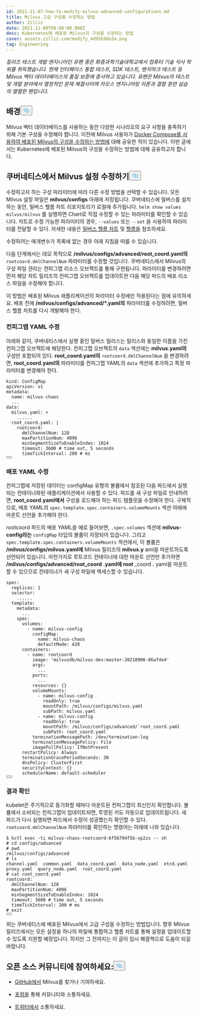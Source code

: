```yaml
---
id: 2021-11-07-how-to-modify-milvus-advanced-configurations.md
title: Milvus 고급 구성을 수정하는 방법
author: Zilliz
date: 2021-11-08T00:00:00.000Z
desc: Kubernetes에 배포된 Milvus의 구성을 수정하는 방법
cover: assets.zilliz.com/modify_4d93b9da3a.png
tag: Engineering
---
```

<p><em>질리즈 테스트 개발 엔지니어인 유펜 종은 화중과학기술대학교에서 컴퓨터 기술 석사 학위를 취득했습니다. 현재 인터페이스 통합 테스트, SDK 테스트, 벤치마크 테스트 등 Milvus 벡터 데이터베이스의 품질 보증에 종사하고 있습니다. 유펜은 Milvus의 테스트 및 개발 분야에서 열정적인 문제 해결사이며 카오스 엔지니어링 이론과 결함 훈련 실습의 열렬한 팬입니다.</em></p>
<h2 id="Background" class="common-anchor-header">배경<button data-href="#Background" class="anchor-icon" translate="no">
      <svg translate="no"
        aria-hidden="true"
        focusable="false"
        height="20"
        version="1.1"
        viewBox="0 0 16 16"
        width="16"
      >
        <path
          fill="#0092E4"
          fill-rule="evenodd"
          d="M4 9h1v1H4c-1.5 0-3-1.69-3-3.5S2.55 3 4 3h4c1.45 0 3 1.69 3 3.5 0 1.41-.91 2.72-2 3.25V8.59c.58-.45 1-1.27 1-2.09C10 5.22 8.98 4 8 4H4c-.98 0-2 1.22-2 2.5S3 9 4 9zm9-3h-1v1h1c1 0 2 1.22 2 2.5S13.98 12 13 12H9c-.98 0-2-1.22-2-2.5 0-.83.42-1.64 1-2.09V6.25c-1.09.53-2 1.84-2 3.25C6 11.31 7.55 13 9 13h4c1.45 0 3-1.69 3-3.5S14.5 6 13 6z"
        ></path>
      </svg>
    </button></h2><p>Milvus 벡터 데이터베이스를 사용하는 동안 다양한 시나리오의 요구 사항을 충족하기 위해 기본 구성을 수정해야 합니다. 이전에 Milvus 사용자가 <a href="/blog/ko/2021-10-22-apply-configuration-changes-on-milvus-2.md">Docker Compose를 사용하여 배포된 Milvus의 구성을 수정하는 방법에</a> 대해 공유한 적이 있습니다. 이번 글에서는 Kubernetes에 배포된 Milvus의 구성을 수정하는 방법에 대해 공유하고자 합니다.</p>
<h2 id="Modify-configuration-of-Milvus-on-Kubernetes" class="common-anchor-header">쿠버네티스에서 Milvus 설정 수정하기<button data-href="#Modify-configuration-of-Milvus-on-Kubernetes" class="anchor-icon" translate="no">
      <svg translate="no"
        aria-hidden="true"
        focusable="false"
        height="20"
        version="1.1"
        viewBox="0 0 16 16"
        width="16"
      >
        <path
          fill="#0092E4"
          fill-rule="evenodd"
          d="M4 9h1v1H4c-1.5 0-3-1.69-3-3.5S2.55 3 4 3h4c1.45 0 3 1.69 3 3.5 0 1.41-.91 2.72-2 3.25V8.59c.58-.45 1-1.27 1-2.09C10 5.22 8.98 4 8 4H4c-.98 0-2 1.22-2 2.5S3 9 4 9zm9-3h-1v1h1c1 0 2 1.22 2 2.5S13.98 12 13 12H9c-.98 0-2-1.22-2-2.5 0-.83.42-1.64 1-2.09V6.25c-1.09.53-2 1.84-2 3.25C6 11.31 7.55 13 9 13h4c1.45 0 3-1.69 3-3.5S14.5 6 13 6z"
        ></path>
      </svg>
    </button></h2><p>수정하고자 하는 구성 파라미터에 따라 다른 수정 방법을 선택할 수 있습니다. 모든 Milvus 설정 파일은 <strong>milvus/configs</strong> 아래에 저장됩니다. 쿠버네티스에 밀버스를 설치하는 동안, 밀버스 헬름 차트 리포지토리가 로컬에 추가됩니다. <code translate="no">helm show values milvus/milvus</code> 를 실행하면 Chart로 직접 수정할 수 있는 파라미터를 확인할 수 있습니다. 차트로 수정 가능한 파라미터의 경우, <code translate="no">--values</code> 또는 <code translate="no">--set</code> 을 사용하여 파라미터를 전달할 수 있다. 자세한 내용은 <a href="https://artifacthub.io/packages/helm/milvus/milvus">밀버스 헬름 차트</a> 및 <a href="https://helm.sh/docs/">헬름을</a> 참조하세요.</p>
<p>수정하려는 매개변수가 목록에 없는 경우 아래 지침을 따를 수 있습니다.</p>
<p>다음 단계에서는 데모 목적으로 <strong>/milvus/configs/advanced/root_coord.yaml의</strong> <code translate="no">rootcoord.dmlChannelNum</code> 파라미터를 수정할 것입니다. 쿠버네티스에서 Milvus의 구성 파일 관리는 컨피그맵 리소스 오브젝트를 통해 구현됩니다. 파라미터를 변경하려면 먼저 해당 차트 릴리즈의 컨피그맵 오브젝트를 업데이트한 다음 해당 파드의 배포 리소스 파일을 수정해야 합니다.</p>
<p>이 방법은 배포된 Milvus 애플리케이션의 파라미터 수정에만 적용된다는 점에 유의하세요. 배포 전에 <strong>/milvus/configs/advanced/*.yaml의</strong> 파라미터를 수정하려면, 밀버스 헬름 차트를 다시 개발해야 한다.</p>
<h3 id="Modify-ConfigMap-YAML" class="common-anchor-header">컨피그맵 YAML 수정</h3><p>아래와 같이, 쿠버네티스에서 실행 중인 밀버스 릴리스는 릴리스와 동일한 이름을 가진 컨피그맵 오브젝트에 해당한다. 컨피그맵 오브젝트의 <code translate="no">data</code> 섹션에는 <strong>milvus.yaml의</strong> 구성만 포함되어 있다. <strong>root_coord.yaml의</strong> <code translate="no">rootcoord.dmlChannelNum</code> 을 변경하려면, <strong>root_coord.yaml의</strong> 파라미터를 컨피그맵 YAML의 <code translate="no">data</code> 섹션에 추가하고 특정 파라미터를 변경해야 한다.</p>
<pre><code translate="no">kind: ConfigMap
apiVersion: v1
metadata:
  name: milvus-chaos
  ...
data:
  milvus.yaml: &gt;
    ......
  root_coord.yaml: |
    rootcoord:
      dmlChannelNum: 128
      maxPartitionNum: 4096
      minSegmentSizeToEnableIndex: 1024
      <span class="hljs-built_in">timeout</span>: 3600 <span class="hljs-comment"># time out, 5 seconds</span>
      timeTickInterval: 200 <span class="hljs-comment"># ms</span>
<button class="copy-code-btn"></button></code></pre>
<h3 id="Modify-Deployment-YAML" class="common-anchor-header">배포 YAML 수정</h3><p>컨피그맵에 저장된 데이터는 configMap 유형의 볼륨에서 참조된 다음 파드에서 실행되는 컨테이너화된 애플리케이션에서 사용할 수 있다. 파드를 새 구성 파일로 안내하려면, <strong>root_coord.yaml에서</strong> 구성을 로드해야 하는 파드 템플릿을 수정해야 한다. 구체적으로, 배포 YAML의 <code translate="no">spec.template.spec.containers.volumeMounts</code> 섹션 아래에 마운트 선언을 추가해야 한다.</p>
<p>rootcoord 파드의 배포 YAML을 예로 들어보면, <code translate="no">.spec.volumes</code> 섹션에 <strong>milvus-config라는</strong> <code translate="no">configMap</code> 타입의 볼륨이 지정되어 있습니다. 그리고 <code translate="no">spec.template.spec.containers.volumeMounts</code> 섹션에서, 이 볼륨은 <strong>/milvus/configs/milvus.yaml에</strong> Milvus 릴리즈의 <strong>milvus.y</strong> aml을 마운트하도록 선언되어 있습니다. 마찬가지로 루트코드 컨테이너에 대한 마운트 선언만 추가하면 <strong>/milvus/configs/advanced/root_coord</strong> <strong>.yaml에 root</strong> _coord <strong>.</strong> yaml을 마운트할 수 있으므로 컨테이너가 새 구성 파일에 액세스할 수 있습니다.</p>
<pre><code translate="no" class="language-yaml">spec:
  replicas: 1
  selector:
    ......
  template:
    metadata:
      ...
    spec:
      volumes:
        - name: milvus-config
          configMap:
            name: milvus-chaos
            defaultMode: 420
      containers:
        - name: rootcoord
          image: <span class="hljs-string">&#x27;milvusdb/milvus-dev:master-20210906-86afde4&#x27;</span>
          args:
            ...
          ports:
            ...
          resources: {}
          volumeMounts:
            - name: milvus-config
              readOnly: <span class="hljs-literal">true</span>
              mountPath: /milvus/configs/milvus.yaml
              subPath: milvus.yaml
            - name: milvus-config
              readOnly: <span class="hljs-literal">true</span>
              mountPath: /milvus/configs/advanced/`root_coord.yaml
              subPath: root_coord.yaml
          terminationMessagePath: /dev/termination-log
          terminationMessagePolicy: File
          imagePullPolicy: IfNotPresent
      restartPolicy: Always
      terminationGracePeriodSeconds: 30
      dnsPolicy: ClusterFirst
      securityContext: {}
      schedulerName: default-scheduler
<button class="copy-code-btn"></button></code></pre>
<h3 id="Verify-the-result" class="common-anchor-header">결과 확인</h3><p>kubelet은 주기적으로 동기화할 때마다 마운트된 컨피그맵이 최신인지 확인합니다. 볼륨에서 소비되는 컨피그맵이 업데이트되면, 투영된 키도 자동으로 업데이트됩니다. 새 파드가 다시 실행되면 파드에서 수정이 성공했는지 확인할 수 있다. <code translate="no">rootcoord.dmlChannelNum</code> 파라미터를 확인하는 명령어는 아래에 나와 있습니다.</p>
<pre><code translate="no" class="language-bash">$ kctl <span class="hljs-built_in">exec</span> -ti milvus-chaos-rootcoord-6f56794f5b-xp2zs -- sh
<span class="hljs-comment"># cd configs/advanced</span>
<span class="hljs-comment"># pwd</span>
/milvus/configs/advanced
<span class="hljs-comment"># ls</span>
channel.yaml  common.yaml  data_coord.yaml  data_node.yaml  etcd.yaml  proxy.yaml  query_node.yaml  root_coord.yaml
<span class="hljs-comment"># cat root_coord.yaml</span>
rootcoord:
  dmlChannelNum: 128
  maxPartitionNum: 4096
  minSegmentSizeToEnableIndex: 1024
  <span class="hljs-built_in">timeout</span>: 3600 <span class="hljs-comment"># time out, 5 seconds</span>
  timeTickInterval: 200 <span class="hljs-comment"># ms</span>
<span class="hljs-comment"># exit</span>
<button class="copy-code-btn"></button></code></pre>
<p>위는 쿠버네티스에 배포된 Milvus에서 고급 구성을 수정하는 방법입니다. 향후 Milvus 릴리즈에서는 모든 설정을 하나의 파일에 통합하고 헬름 차트를 통해 설정을 업데이트할 수 있도록 지원할 예정입니다. 하지만 그 전까지는 이 글이 임시 해결책으로 도움이 되길 바랍니다.</p>
<h2 id="Engage-with-our-open-source-community" class="common-anchor-header">오픈 소스 커뮤니티에 참여하세요:<button data-href="#Engage-with-our-open-source-community" class="anchor-icon" translate="no">
      <svg translate="no"
        aria-hidden="true"
        focusable="false"
        height="20"
        version="1.1"
        viewBox="0 0 16 16"
        width="16"
      >
        <path
          fill="#0092E4"
          fill-rule="evenodd"
          d="M4 9h1v1H4c-1.5 0-3-1.69-3-3.5S2.55 3 4 3h4c1.45 0 3 1.69 3 3.5 0 1.41-.91 2.72-2 3.25V8.59c.58-.45 1-1.27 1-2.09C10 5.22 8.98 4 8 4H4c-.98 0-2 1.22-2 2.5S3 9 4 9zm9-3h-1v1h1c1 0 2 1.22 2 2.5S13.98 12 13 12H9c-.98 0-2-1.22-2-2.5 0-.83.42-1.64 1-2.09V6.25c-1.09.53-2 1.84-2 3.25C6 11.31 7.55 13 9 13h4c1.45 0 3-1.69 3-3.5S14.5 6 13 6z"
        ></path>
      </svg>
    </button></h2><ul>
<li><p><a href="https://bit.ly/307b7jC">GitHub에서</a> Milvus를 찾거나 기여하세요.</p></li>
<li><p><a href="https://bit.ly/3qiyTEk">포럼을</a> 통해 커뮤니티와 소통하세요.</p></li>
<li><p><a href="https://bit.ly/3ob7kd8">트위터에서</a> 소통하세요.</p></li>
</ul>
